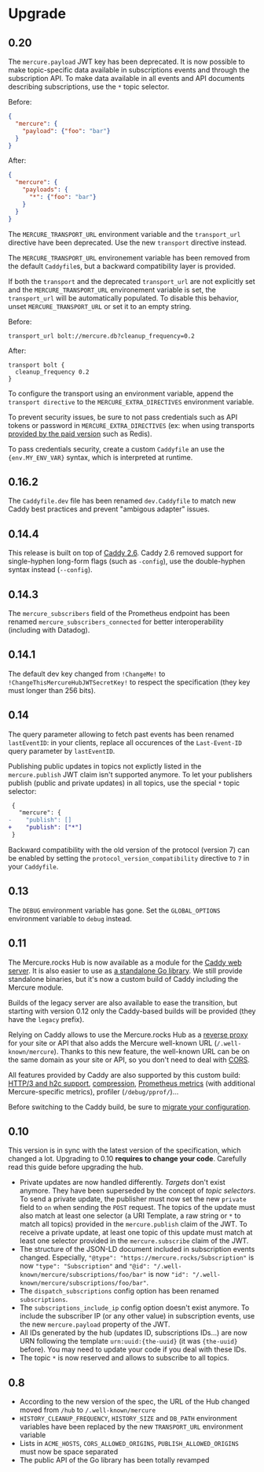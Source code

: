 # Upgrade

## 0.20

The `mercure.payload` JWT key has been deprecated. It is now possible to make topic-specific data
available in subscriptions events and through the subscription API.
To make data available in all events and API documents describing subscriptions, use the `*` topic selector.

Before:

```json
{
  "mercure": {
    "payload": {"foo": "bar"}
  }
}
```

After:

```json
{
  "mercure": {
    "payloads": {
      "*": {"foo": "bar"}
    }
  }
}
```

The `MERCURE_TRANSPORT_URL` environment variable and the `transport_url` directive have been deprecated.
Use the new `transport` directive instead.

The `MERCURE_TRANSPORT_URL` environement variable has been removed from the default `Caddyfile`s,
but a backward compatibility layer is provided.

If both the `transport` and the deprecated `transport_url` are not explicitly set
and the `MERCURE_TRANSPORT_URL` environement variable is set, the `transport_url` will be automatically populated.
To disable this behavior, unset `MERCURE_TRANSPORT_URL` or set it to an empty string.

Before:

```caddyfile
transport_url bolt://mercure.db?cleanup_frequency=0.2
```

After:

```caddyfile
transport bolt {
  cleanup_frequency 0.2
}
```

To configure the transport using an environment variable, append the `transport directive` to the `MERCURE_EXTRA_DIRECTIVES` environment variable.

To prevent security issues, be sure to not pass credentials such as API tokens or password in `MERCURE_EXTRA_DIRECTIVES` (ex: when using transports [provided by the paid version](hub/cluster.md) such as Redis).

To pass credentials security, create a custom `Caddyfile` an use the `{env.MY_ENV_VAR}` syntax, which is interpreted at runtime.

## 0.16.2

The `Caddyfile.dev` file has been renamed `dev.Caddyfile` to match new Caddy best practices
and prevent "ambigous adapter" issues.

## 0.14.4

This release is built on top of [Caddy 2.6](https://github.com/caddyserver/caddy/releases/tag/v2.6.0).
Caddy 2.6 removed support for single-hyphen long-form flags (such as `-config`), use the double-hyphen syntax instead (`--config`).

## 0.14.3

The `mercure_subscribers` field of the Prometheus endpoint has been renamed `mercure_subscribers_connected` for better interoperability (including with Datadog).

## 0.14.1

The default dev key changed from `!ChangeMe!` to `!ChangeThisMercureHubJWTSecretKey!` to respect the specification (they key must longer than 256 bits).

## 0.14

The query parameter allowing to fetch past events has been renamed `lastEventID`: in your clients, replace all occurences of the `Last-Event-ID` query parameter by `lastEventID`.

Publishing public updates in topics not explictly listed in the `mercure.publish` JWT claim isn't supported anymore.
To let your publishers publish (public and private updates) in all topics, use the special `*` topic selector:

```patch
 {
   "mercure": {
-    "publish": []
+    "publish": ["*"]
 }
```

Backward compatibility with the old version of the protocol (version 7) can be enabled by setting the `protocol_version_compatibility` directive to `7` in your `Caddyfile`.

## 0.13

The `DEBUG` environment variable has gone. Set the `GLOBAL_OPTIONS` environment variable to `debug` instead.

## 0.11

The Mercure.rocks Hub is now available as a module for the [Caddy web server](https://caddyserver.com/).
It is also easier to use as [a standalone Go library](https://pkg.go.dev/github.com/dunglas/mercure).
We still provide standalone binaries, but it's now a custom build of Caddy including the Mercure module.

Builds of the legacy server are also available to ease the transition, but starting with version 0.12 only the Caddy-based builds will be provided (they have the `legacy` prefix).

Relying on Caddy allows to use the Mercure.rocks Hub as a [reverse proxy](https://caddyserver.com/docs/quick-starts/reverse-proxy) for your site or API that also adds the Mercure well-known URL (`/.well-known/mercure`). Thanks to this new feature, the well-known URL can be on the same domain as your site or API, so you don't need to deal with [CORS](https://developer.mozilla.org/en-US/docs/Web/HTTP/CORS).

All features provided by Caddy are also supported by this custom build: [HTTP/3 and h2c support](https://caddyserver.com/docs/json/apps/http/servers/#experimental_http3), [compression](https://caddyserver.com/docs/caddyfile/directives/encode), [Prometheus metrics](https://caddyserver.com/docs/metrics) (with additional Mercure-specific metrics), profiler (`/debug/pprof/`)...

Before switching to the Caddy build, be sure to [migrate your configuration](hub/config.md).

## 0.10

This version is in sync with the latest version of the specification, which changed a lot. Upgrading to 0.10 **requires to change your code**. Carefully read this guide before upgrading the hub.

* Private updates are now handled differently. *Targets* don't exist anymore. They have been superseded by the concept of *topic selectors*.
  To send a private update, the publisher must now set the new `private` field to `on` when sending the `POST` request. The topics of the update must also match at least one selector (a URI Template, a raw string or `*` to match all topics) provided in the `mercure.publish` claim of the JWT.
  To receive a private update, at least one topic of this update must match at least one selector provided in the `mercure.subscribe` claim of the JWT.
* The structure of the JSON-LD document included in subscription events changed. Especially, `"@type": "https://mercure.rocks/Subscription"` is now `"type": "Subscription"` and `"@id": "/.well-known/mercure/subscriptions/foo/bar"` is now `"id": "/.well-known/mercure/subscriptions/foo/bar"`.
* The `dispatch_subscriptions` config option has been renamed `subscriptions`.
* The `subscriptions_include_ip` config option doesn't exist anymore. To include the subscriber IP (or any other value) in subscription events, use the new `mercure.payload` property of the JWT.
* All IDs generated by the hub (updates ID, subscriptions IDs...) are now URN following the template `urn:uuid:{the-uuid}` (it was `{the-uuid}` before). You may need to update your code if you deal with these IDs.
* The topic `*` is now reserved and allows to subscribe to all topics.

## 0.8

* According to the new version of the spec, the URL of the Hub changed moved from `/hub` to `/.well-known/mercure`
* `HISTORY_CLEANUP_FREQUENCY`, `HISTORY_SIZE` and `DB_PATH` environment variables have been replaced by the new `TRANSPORT_URL` environment variable
* Lists in `ACME_HOSTS`, `CORS_ALLOWED_ORIGINS`, `PUBLISH_ALLOWED_ORIGINS` must now be space separated
* The public API of the Go library has been totally revamped
